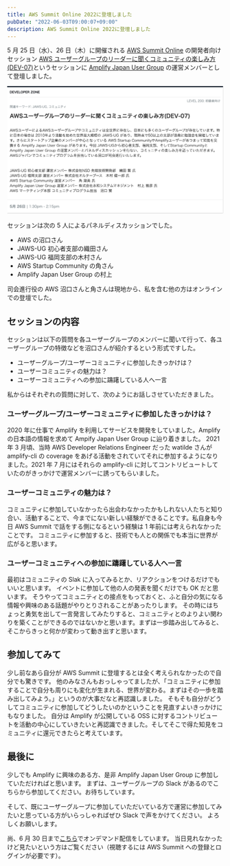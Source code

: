```yaml
---
title: AWS Summit Online 2022に登壇しました
pubDate: "2022-06-03T09:00:07+09:00"
description: AWS Summit Online 2022に登壇しました
---
```


5 月 25 日（水）、26 日（木）に開催される [AWS Summit Online](https://aws.amazon.com/jp/summits/japan/) の開発者向けセッション
[AWS ユーザーグループのリーダーに聞くコミュニティの楽しみ方(DEV-07)](https://aws.amazon.com/jp/summits/japan/sessions/?aws-summit-japan-2022-cards.sort-by=item.additionalFields.sortOrder&aws-summit-japan-2022-cards.sort-order=asc&awsf.level=*all&awsf.session-category=session-category%23dev-zone&awsf.company-category=*all&awsf.industry=*all&awsf.use-case=*all&aws-summit-japan-2022-cards.q=DEV-07&aws-summit-japan-2022-cards.q_operator=AND)というセッションに [Amplify Japan User Group](https://aws-amplify-jp.github.io/) の運営メンバーとして登壇しました。

![](../../assets/aws-summit-online-2022/dev-07.png)

セッションは次の 5 人によるパネルディスカッションでした。

- AWS の沼口さん
- JAWS-UG 初心者支部の織田さん
- JAWS-UG 福岡支部の木村さん
- AWS Startup Community の角さん
- Amplify Japan User Group の村上

司会進行役の AWS 沼口さんと角さんは現地から、私を含む他の方はオンラインでの登壇でした。

## セッションの内容

セッションは以下の質問を各ユーザーグループのメンバーに聞いて行って、各ユーザーグループの特徴などを沼口さんが紹介するという形式ですした。

- ユーザーグループ/ユーザーコミュニティに参加したきっかけは？
- ユーザーコミュニティの魅力は？
- ユーザーコミュニティへの参加に躊躇している人へ一言

私からはそれぞれの質問に対して、次のようにお話しさせていただきました。

### ユーザーグループ/ユーザーコミュニティに参加したきっかけは？

2020 年に仕事で Amplify を利用してサービスを開発をしていました。Amplify の日本語の情報を求めて Ampify Japan User Group に辿り着きました。
2021 年 3 月頃、当時 AWS Developer Relations Engineer だった watilde さんが amplify-cli の coverage をあげる活動をされていてそれに参加するようになりました。2021 年 7 月にはそれらの amplify-cli に対してコントリビュートしていたのがきっかけで運営メンバーに誘ってもらいました。

### ユーザーコミュニティの魅力は？

コミュニティに参加していなかったら出会わなかったかもしれない人たちと知り合い、活動することで、今までにない新しい経験ができることです。私自身も今日 AWS Summit で話をする側になるという経験は 1 年前には考えられなかったことです。
コミュニティに参加すると、技術でも人との関係でも本当に世界が広がると思います。

### ユーザーコミュニティへの参加に躊躇している人へ一言

最初はコミュニティの Slak に入ってみるとか、リアクションをつけるだけでもいいと思います。
イベントに参加して他の人の発表を聞くだけでも OK だと思います。
そうやってコミュニティとの接点をもっておくと、ふと自分の気になる情報や興味のある話題がやりとりされることがあったりします。
その時にはちょっと勇気を出して一言発言してみたりすると、コミュニティとのよりよい関わりを築くことができるのではないかと思います。まずは一歩踏み出してみると、そこからきっと何かが変わって動き出すと思います。

## 参加してみて

少し前なあら自分が AWS Summit に登壇するとは全く考えられなかったので自分でも驚きです。
他のみなさんもおっしゃってましたが、「コミュニティに参加することで自分も周りにも変化が生まれる、世界が変わる。まずはその一歩を踏み出してみよう。」というのが大事だなと再認識しました。
そもそも自分がどうしてコミュニティに参加してどうしたいのかということを見直すよいきっかけにもなりました。
自分は Amplify が公開している OSS に対するコントリビュートを活動の中心にしていきたいと再認識できました。そしてそこで得た知見をコミュニティに還元できたらと考えています。

## 最後に

少しでも Amplify に興味のある方、是非 Amplify Japan User Group に参加していただければと思います。
まずは、ユーザーグループの Slack があるのでこちらから参加してください。お待ちしています。

そして、既にユーザーグループに参加していただいている方で運営に参加してみたいと思っている方がいらっしゃればぜひ Slack で声をかけてください。
よろしくお願いします。

尚、6 月 30 日まで[こちら](https://summits-japan.virtual.awsevents.com/media/AWS%E3%83%A6%E3%83%BC%E3%82%B6%E3%83%BC%E3%82%B0%E3%83%AB%E3%83%BC%E3%83%97%E3%81%AE%E3%83%AA%E3%83%BC%E3%83%80%E3%83%BC%E3%81%AB%E8%81%9E%E3%81%8F%E3%82%B3%E3%83%9F%E3%83%A5%E3%83%8B%E3%83%86%E3%82%A3%E3%81%AE%E6%A5%BD%E3%81%97%E3%81%BF%E6%96%B9/1_a3t15p47)でオンデマンド配信をしています。
当日見れなかったけど見たいという方はご覧ください（視聴するには AWS Summit への登録とログインが必要です）。
